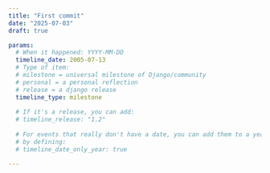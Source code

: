 ```yaml
---
title: "First commit"
date: "2025-07-03"
draft: true

params:
  # When it happened: YYYY-MM-DD
  timeline_date: 2005-07-13
  # Type of item:
  # milestone = universal milestone of Django/community
  # personal = a personal reflection
  # release = a django release
  timeline_type: milestone
  
  # If it's a release, you can add:
  # timeline_release: "1.2"
  
  # For events that really don't have a date, you can add them to a year
  # by defining:
  # timeline_date_only_year: true

---
```


<!--Description paragraph, markdown possible-->
<!--NB! Use present tense! "Django gets a ...", not "Django got a ..."-->
